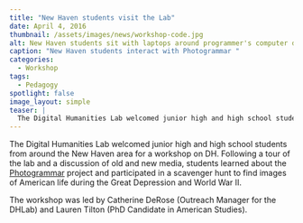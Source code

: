 ```yaml
---
title: "New Haven students visit the Lab"
date: April 4, 2016
thumbnail: /assets/images/news/workshop-code.jpg
alt: New Haven students sit with laptops around programmer's computer during demonstration of Photogrammar software.
caption: "New Haven students interact with Photogrammar "
categories:
  - Workshop
tags:
  - Pedagogy
spotlight: false
image_layout: simple
teaser: |
  The Digital Humanities Lab welcomed junior high and high school students from around the New Haven area for a workshop on DH. Following a tour of the lab and a discussion of old and new media,...
---
```


The Digital Humanities Lab welcomed junior high and high school students from around the New Haven area for a workshop on DH. Following a tour of the lab and a discussion of old and new media, students learned about the [Photogrammar](http://photogrammar.yale.edu/) project and participated in a scavenger hunt to find images of American life during the Great Depression and World War II.

The workshop was led by Catherine DeRose (Outreach Manager for the DHLab) and Lauren Tilton (PhD Candidate in American Studies).
